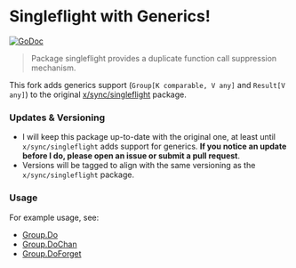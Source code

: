 # Singleflight with Generics!

[![GoDoc](https://godoc.org/github.com/brunomvsouza/singleflight?status.svg)](https://godoc.org/github.com/brunomvsouza/singleflight)

> Package singleflight provides a duplicate function call suppression mechanism.

This fork adds generics support (`Group[K comparable, V any]` and `Result[V any]`) to the original [x/sync/singleflight](https://golang.org/x/sync/singleflight) package.

### Updates & Versioning

- I will keep this package up-to-date with the original one, at least until `x/sync/singleflight` adds support for generics. **If you notice an update before I do, please open an issue or submit a pull request**.
- Versions will be tagged to align with the same versioning as the `x/sync/singleflight` package.

### Usage

For example usage, see:
- [Group.Do](examples/Do/main.go)
- [Group.DoChan](examples/DoChan/main.go)
- [Group.DoForget](examples/Forget/main.go)
